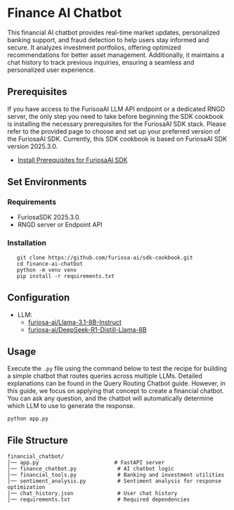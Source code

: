 # Finance AI Chatbot
This financial AI chatbot provides real-time market updates, personalized banking support, and fraud detection to help users stay informed and secure. It analyzes investment portfolios, offering optimized recommendations for better asset management. Additionally, it maintains a chat history to track previous inquiries, ensuring a seamless and personalized user experience.

## Prerequisites
If you have access to the FurisoaAI LLM API endpoint or a dedicated RNGD server, the only step you need to take before beginning the SDK cookbook is installing the necessary prerequisites for the FuriosaAI SDK stack. Please refer to the provided page to choose and set up your preferred version of the FuriosaAI SDK. Currently, this SDK cookbook is based on FuriosaAI SDK version 2025.3.0.
- [Install Prerequisites for FuriosaAI SDK](https://developer.furiosa.ai/latest/en/getting_started/prerequisites.html)

## Set Environments 

### Requirements
- FuriosaSDK 2025.3.0.
- RNGD server or Endpoint API

### Installation
```
   git clone https://github.com/furiosa-ai/sdk-cookbook.git
   cd finance-ai-chatbot
   python -m venv venv
   pip install -r requirements.txt
```

## Configuration
- LLM:
   - [furiosa-ai/Llama-3.1-8B-Instruct](https://huggingface.co/furiosa-ai/Llama-3.1-8B-Instruct) 
   - [furiosa-ai/DeepSeek-R1-Distill-Llama-8B](https://huggingface.co/furiosa-ai/DeepSeek-R1-Distill-Llama-8B)


 
## Usage
Execute the `.py` file using the command below to test the recipe for building a simple chatbot that routes queries across multiple LLMs.
Detailed explanations can be found in the Query Routing Chatbot guide. However, in this guide, we focus on applying that concept to create a financial chatbot.
You can ask any question, and the chatbot will automatically determine which LLM to use to generate the response.

```
python app.py
```

## File Structure

```
financial_chatbot/
│── app.py                        # FastAPI server
│── finance_chatbot.py             # AI chatbot logic
│── financial_tools.py             # Banking and investment utilities
│── sentiment_analysis.py          # Sentiment analysis for response optimization
│── chat_history.json              # User chat history
│── requirements.txt               # Required dependencies
```
